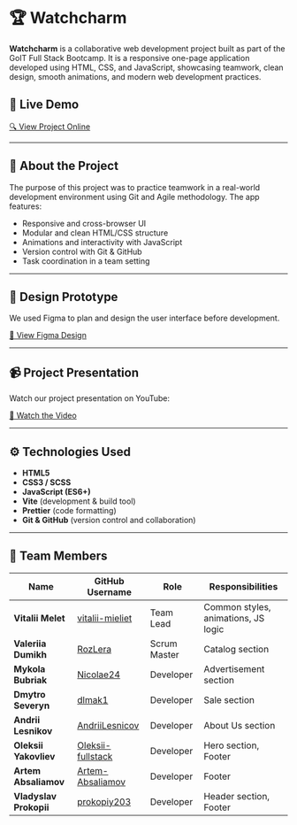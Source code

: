 # 🏆 Watchcharm

**Watchcharm** is a collaborative web development project built as part of the GoIT Full Stack Bootcamp. It is a responsive one-page application developed using HTML, CSS, and JavaScript, showcasing teamwork, clean design, smooth animations, and modern web development practices.

## 🔗 Live Demo

[🔍 View Project Online](https://vitalii-mieliet.github.io/red-devils-project/)

---

## 📌 About the Project

The purpose of this project was to practice teamwork in a real-world development
environment using Git and Agile methodology. The app features:

- Responsive and cross-browser UI
- Modular and clean HTML/CSS structure
- Animations and interactivity with JavaScript
- Version control with Git & GitHub
- Task coordination in a team setting

---

## 🎨 Design Prototype

We used Figma to plan and design the user interface before development.

[🎨 View Figma Design](https://www.figma.com/design/bskxhpmeboUK1NnQIkHTRi/WatchCharm?node-id=0-1&p=f&t=p3CYWtjQQkMqkkvD-0)

---

## 📹 Project Presentation

Watch our project presentation on YouTube:

[🎥 Watch the Video](https://www.youtube.com/watch?v=9Wjop2kJ9EQ&t=1s)

---

## ⚙️ Technologies Used

- **HTML5**
- **CSS3 / SCSS**
- **JavaScript (ES6+)**
- **Vite** (development & build tool)
- **Prettier** (code formatting)
- **Git & GitHub** (version control and collaboration)

---

## 👥 Team Members

| Name                   | GitHub Username                                           | Role         | Responsibilities                    |
| ---------------------- | --------------------------------------------------------- | ------------ | ----------------------------------- |
| **Vitalii Melet**      | [vitalii-mieliet](https://github.com/vitalii-mieliet)     | Team Lead    | Common styles, animations, JS logic |
| **Valeriia Dumikh**    | [RozLera](https://github.com/RozLera)                     | Scrum Master | Catalog section                     |
| **Mykola Bubriak**     | [Nicolae24](https://github.com/Nicolae24)                 | Developer    | Advertisement section               |
| **Dmytro Severyn**     | [dlmak1](https://github.com/dlmak1)                       | Developer    | Sale section                        |
| **Andrii Lesnikov**    | [AndriiLesnicov](https://github.com/AndriiLesnicov)       | Developer    | About Us section                    |
| **Oleksii Yakovliev**  | [Oleksii-fullstack](https://github.com/Oleksii-fullstack) | Developer    | Hero section, Footer                |
| **Artem Absaliamov**   | [Artem-Absaliamov](https://github.com/Artem-Absaliamov)   | Developer    | Footer                              |
| **Vladyslav Prokopii** | [prokopiy203](https://github.com/prokopiy203)             | Developer    | Header section, Footer              |
